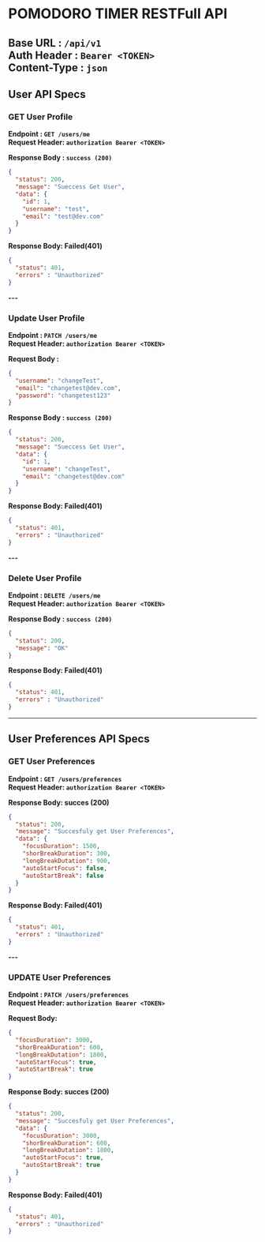 # POMODORO TIMER RESTFull API
**Base URL : `/api/v1`** \
**Auth Header : `Bearer <TOKEN>`**\
**Content-Type : `json`**
---
## User API Specs
### GET User Profile
**Endpoint : `GET /users/me`**\
**Request Header: `authorization Bearer <TOKEN>`**

**Response Body : `success (200)`**
```json
{
  "status": 200,
  "message": "Sueccess Get User",
  "data": {
    "id": 1,
    "username": "test",
    "email": "test@dev.com"
  }
}
```
**Response Body: Failed(401)**

```json
{
  "status": 401,
  "errors" : "Unauthorized"
}
```
**---**

### Update User Profile
**Endpoint : `PATCH /users/me`**\
**Request Header: `authorization Bearer <TOKEN>`**

**Request Body :**

```json
{
  "username": "changeTest",
  "email": "changetest@dev.com",
  "password": "changetest123"
}
```

**Response Body : `success (200)`**
```json
{
  "status": 200,
  "message": "Sueccess Get User",
  "data": {
    "id": 1,
    "username": "changeTest",
    "email": "changetest@dev.com"
  }
}
```
**Response Body: Failed(401)**

```json
{
  "status": 401,
  "errors" : "Unauthorized"
}
```
**---**
### Delete User Profile
**Endpoint : `DELETE /users/me`**\
**Request Header: `authorization Bearer <TOKEN>`**

**Response Body : `success (200)`**
```json
{
  "status": 200,
  "message": "OK"
}
```
**Response Body: Failed(401)**

```json
{
  "status": 401,
  "errors" : "Unauthorized"
}
```

---
## User Preferences API Specs
### GET User Preferences
**Endpoint : `GET /users/preferences`**\
**Request Header: `authorization Bearer <TOKEN>`**

**Response Body: succes (200)**

```json
{
  "status": 200,
  "message": "Succesfuly get User Preferences",
  "data": {
    "focusDuration": 1500,
    "shorBreakDuration": 300,
    "longBreakDutation": 900,
    "autoStartFocus": false,
    "autoStartBreak": false
  }
}
```
**Response Body: Failed(401)**

```json
{
  "status": 401,
  "errors" : "Unauthorized"
}
```

**---**

### UPDATE User Preferences
**Endpoint : `PATCH /users/preferences`**\
**Request Header: `authorization Bearer <TOKEN>`**

**Request Body:**

```json
{
  "focusDuration": 3000,
  "shorBreakDuration": 600,
  "longBreakDutation": 1800,
  "autoStartFocus": true,
  "autoStartBreak": true
}
```

**Response Body: succes (200)**

```json
{
  "status": 200,
  "message": "Succesfuly get User Preferences",
  "data": {
    "focusDuration": 3000,
    "shorBreakDuration": 600,
    "longBreakDutation": 1800,
    "autoStartFocus": true,
    "autoStartBreak": true
  }
}
```
**Response Body: Failed(401)**

```json
{
  "status": 401,
  "errors" : "Unauthorized"
}
```